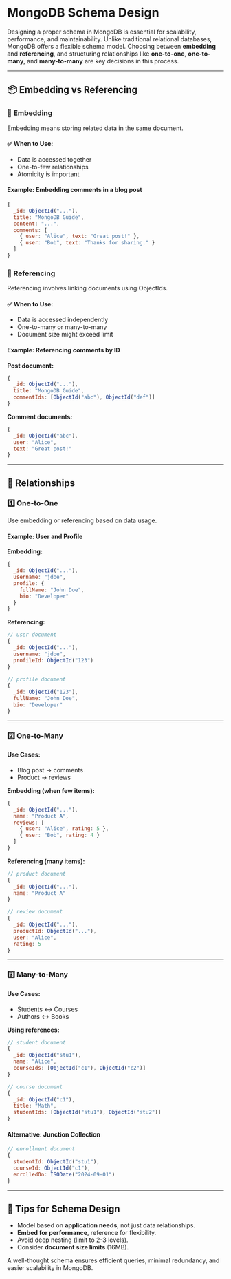 # MongoDB Schema Design  

Designing a proper schema in MongoDB is essential for scalability, performance, and maintainability. Unlike traditional relational databases, MongoDB offers a flexible schema model. Choosing between **embedding** and **referencing**, and structuring relationships like **one-to-one**, **one-to-many**, and **many-to-many** are key decisions in this process.

---

## 📦 Embedding vs Referencing

### 📌 Embedding
Embedding means storing related data in the same document.

#### ✅ When to Use:
- Data is accessed together
- One-to-few relationships
- Atomicity is important

#### Example: Embedding comments in a blog post
```js
{
  _id: ObjectId("..."),
  title: "MongoDB Guide",
  content: "...",
  comments: [
    { user: "Alice", text: "Great post!" },
    { user: "Bob", text: "Thanks for sharing." }
  ]
}
```

### 🔗 Referencing
Referencing involves linking documents using ObjectIds.

#### ✅ When to Use:
- Data is accessed independently
- One-to-many or many-to-many
- Document size might exceed limit

#### Example: Referencing comments by ID
**Post document:**
```js
{
  _id: ObjectId("..."),
  title: "MongoDB Guide",
  commentIds: [ObjectId("abc"), ObjectId("def")]
}
```

**Comment documents:**
```js
{
  _id: ObjectId("abc"),
  user: "Alice",
  text: "Great post!"
}
```

---

## 👥 Relationships

### 1️⃣ One-to-One
Use embedding or referencing based on data usage.

#### Example: User and Profile
**Embedding:**
```js
{
  _id: ObjectId("..."),
  username: "jdoe",
  profile: {
    fullName: "John Doe",
    bio: "Developer"
  }
}
```

**Referencing:**
```js
// user document
{
  _id: ObjectId("..."),
  username: "jdoe",
  profileId: ObjectId("123")
}

// profile document
{
  _id: ObjectId("123"),
  fullName: "John Doe",
  bio: "Developer"
}
```

---

### 2️⃣ One-to-Many

#### Use Cases:
- Blog post → comments
- Product → reviews

**Embedding (when few items):**
```js
{
  _id: ObjectId("..."),
  name: "Product A",
  reviews: [
    { user: "Alice", rating: 5 },
    { user: "Bob", rating: 4 }
  ]
}
```

**Referencing (many items):**
```js
// product document
{
  _id: ObjectId("..."),
  name: "Product A"
}

// review document
{
  _id: ObjectId("..."),
  productId: ObjectId("..."),
  user: "Alice",
  rating: 5
}
```

---

### 3️⃣ Many-to-Many

#### Use Cases:
- Students ↔ Courses
- Authors ↔ Books

**Using references:**
```js
// student document
{
  _id: ObjectId("stu1"),
  name: "Alice",
  courseIds: [ObjectId("c1"), ObjectId("c2")]
}

// course document
{
  _id: ObjectId("c1"),
  title: "Math",
  studentIds: [ObjectId("stu1"), ObjectId("stu2")]
}
```

#### Alternative: Junction Collection
```js
// enrollment document
{
  studentId: ObjectId("stu1"),
  courseId: ObjectId("c1"),
  enrolledOn: ISODate("2024-09-01")
}
```

---

## 🧠 Tips for Schema Design
- Model based on **application needs**, not just data relationships.
- **Embed for performance**, reference for flexibility.
- Avoid deep nesting (limit to 2-3 levels).
- Consider **document size limits** (16MB).

A well-thought schema ensures efficient queries, minimal redundancy, and easier scalability in MongoDB.

